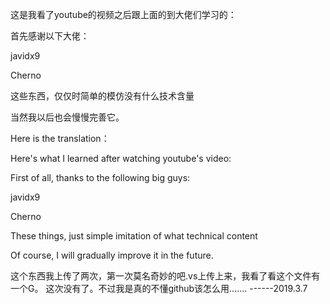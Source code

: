 这是我看了youtube的视频之后跟上面的到大佬们学习的：

首先感谢以下大佬：

javidx9

Cherno

这些东西，仅仅时简单的模仿没有什么技术含量

当然我以后也会慢慢完善它。

Here is the translation：

Here's what I learned after watching youtube's video:

First of all, thanks to the following big guys:

javidx9

Cherno

These things, just simple imitation of what technical content

Of course, I will gradually improve it in the future.

这个东西我上传了两次，第一次莫名奇妙的吧.vs上传上来，我看了看这个文件有一个G。
这次没有了。不过我是真的不懂github该怎么用.......       ------2019.3.7
